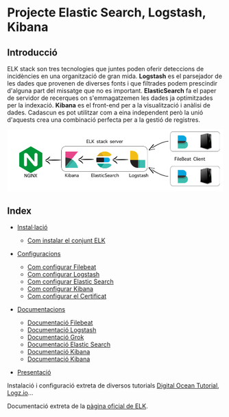 # Projecte Elastic Search, Logstash, Kibana

## Introducció
ELK stack son tres tecnologies que juntes poden oferir deteccions de incidències en una organització de gran mida. 
**Logstash** es el parsejador de les dades que provenen de diverses fonts i que filtrades 
podem prescindir d'alguna part del missatge que no es important. **ElasticSearch**
fa el paper de servidor de recerques on s'emmagatzemen les dades ja optimitzades per la indexació. 
**Kibana** es el front-end per a la visualització i anàlisi de dades. 
Cadascun es pot utilitzar com a eina independent però la unió d'aquests crea una combinació perfecta per a la gestió de registres.

![esquema_estructura](imatge/elk_esquema.png "Estructura ELK")

## Index
* [Instal·lació](instalacio)
	* [Com instalar el conjunt ELK](instalacio/README.md)

* [Configuracions](configuracions)
	* [Com configurar Filebeat](configuracions/Filebeat.md#configuració-filebeat-al-client)
	* [Com configurar Logstash](configuracions/Logstash.md#logstash-configuració)
	* [Com configurar Elastic Search](configuracions/ElasticSearch.md#elastic-search-configuració-port-9200)
	* [Com configurar Kibana](configuracions/Kibana.md#kibana-configuració-port-5601)
	* [Com configurar el Certificat](configuracions/Certificats.md#creació-del-certificat-ssl-autosignat)

* [Documentacions](documentacio)
	* [Documentació Filebeat](documentacio/filebeat/Filebeat.md#beats)
	* [Documentació Logstash](documentacio/logstash/Logstash.md#logstash)
	* [Documentació Grok](documentacio/logstash/Grok.md#grok-i-el-seu-filtrat)	
	* [Documentació Elastic Search](documentacio/elasticsearch/ElasticSearch.md#elasticsearch)
	* [Documentació Kibana](documentacio/kibana/Kibana.md#kibana)
	* [Documentació Kibana](documentacio/kibana/kibana/Nginx.md#nginx-configuració)

* [Presentació](presentacio)

Instalació i configuració extreta de diversos tutorials [Digital Ocean Tutorial](https://www.digitalocean.com/community/tutorials/how-to-use-logstash-and-kibana-to-centralize-logs-on-centos-6),
[Logz.io](https://logz.io/learn/complete-guide-elk-stack/)...

Documentació extreta de la [pàgina oficial de ELK](https://www.elastic.co/guide/index.html).
